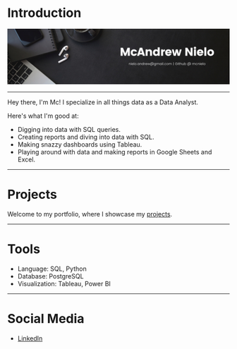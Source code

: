 # Introduction
<div align="center"><img src="https://github.com/mcnielo/mcnielo/blob/main/banner.png" alt="Image"></div>


***

Hey there, I'm Mc! I specialize in all things data as a Data Analyst.

Here's what I'm good at:

- Digging into data with SQL queries.
- Creating reports and diving into data with SQL.
- Making snazzy dashboards using Tableau.
- Playing around with data and making reports in Google Sheets and Excel.

***

# Projects
Welcome to my portfolio, where I showcase my [projects](https://github.com/mcnielo).

***

# Tools
- Language: SQL, Python
- Database: PostgreSQL
- Visualization: Tableau, Power BI

***
# Social Media

- [LinkedIn](https://www.linkedin.com/in/mcandrewnielo/)

